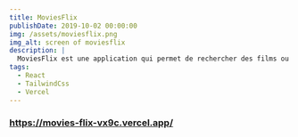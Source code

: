 ```yaml
---
title: MoviesFlix
publishDate: 2019-10-02 00:00:00
img: /assets/moviesflix.png
img_alt: screen of moviesflix
description: |
  MoviesFlix est une application qui permet de rechercher des films ou des séries
tags:
  - React
  - TailwindCss
  - Vercel
---
```


### https://movies-flix-vx9c.vercel.app/

